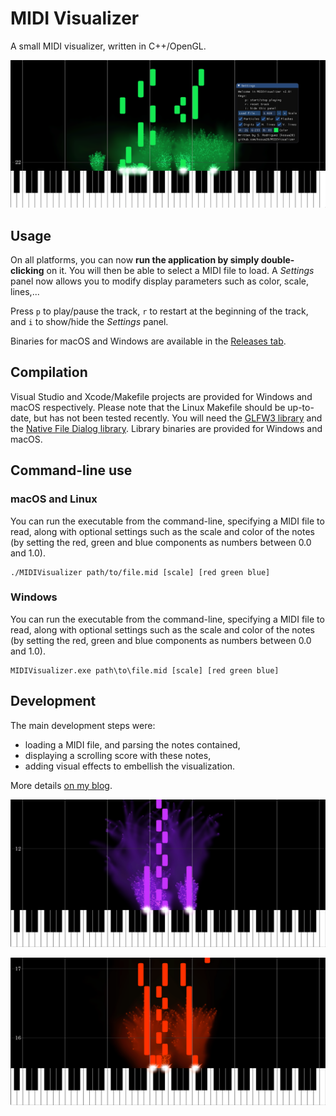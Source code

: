 # MIDI Visualizer

A small MIDI visualizer, written in C++/OpenGL. 

![Result image](result1.png)  

## Usage

On all platforms, you can now **run the application by simply double-clicking** on it. You will then be able to select a MIDI file to load. A *Settings* panel now allows you to modify display parameters such as color, scale, lines,...

Press `p` to play/pause the track, `r` to restart at the beginning of the track, and `i` to show/hide the *Settings* panel. 

Binaries for macOS and Windows are available in the [Releases tab](https://github.com/kosua20/MIDIVisualizer/releases).

## Compilation

Visual Studio and Xcode/Makefile projects are provided for Windows and macOS respectively. Please note that the Linux Makefile should be up-to-date, but has not been tested recently.
You will need the [GLFW3 library](http://www.glfw.org) and the [Native File Dialog library](https://github.com/mlabbe/nativefiledialog). Library binaries are provided for Windows and macOS. 


## Command-line use
### macOS and Linux

You can run the executable from the command-line, specifying a MIDI file to read, along with optional settings such as the scale and color of the notes (by setting the red, green and blue components as numbers between 0.0 and 1.0).

    ./MIDIVisualizer path/to/file.mid [scale] [red green blue]
    

### Windows

You can run the executable from the command-line, specifying a MIDI file to read, along with optional settings such as the scale and color of the notes (by setting the red, green and blue components as numbers between 0.0 and 1.0).

    MIDIVisualizer.exe path\to\file.mid [scale] [red green blue]


## Development

The main development steps were:

- loading a MIDI file, and parsing the notes contained,
- displaying a scrolling score with these notes,
- adding visual effects to embellish the visualization.

More details [on my blog](http://blog.simonrodriguez.fr/articles/28-12-2016_midi_visualization_a_case_study.html).

![Result image](result2.png) 

![Result image](result3.png) 

 

 

